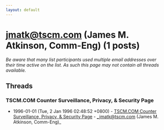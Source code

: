 ```yaml
---
layout: default
---
```


# jmatk@tscm.com (James M. Atkinson, Comm-Eng) (1 posts)

_Be aware that many list participants used multiple email addresses over their time active on the list. As such this page may not contain all threads available._

## Threads

### TSCM.COM Counter Surveillance, Privacy,  & Security Page
+ 1996-01-01 (Tue, 2 Jan 1996 02:48:52 +0800) - [TSCM.COM Counter Surveillance, Privacy,  & Security Page](/archive/1996/01/5bd612d93b36bb50f275bf40e252ad9acb79851b625c012fd7cb278466a8d281) - _jmatk@tscm.com (James M. Atkinson, Comm-Eng)_

